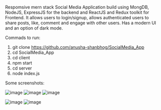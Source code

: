 Respomsive mern stack Social Media Application build using MongDB, NodeJS, ExpressJS for the backend and ReactJS and Redux toolkit for Frontend.
It allows users to login/signup, allows authenticated users to share posts, like, comment and engage with other users. Has a modern UI and an option of dark mode.

Commads to run:
1. git clone https://github.com/anusha-shanbhog/SocialMedia_App
2. cd SocialMedia_App
3. cd client
4. npm start
5. cd server
6. node index.js

Some screenshots:


![image](https://github.com/anusha-shanbhog/SocialMedia_App/assets/92755610/e10d7f75-cfe6-4da7-843a-a52ba4e78868)
![image](https://github.com/anusha-shanbhog/SocialMedia_App/assets/92755610/166f1f21-dc97-448d-9fdb-b5e8baa94bc2)
![image](https://github.com/anusha-shanbhog/SocialMedia_App/assets/92755610/a0c2a0c2-69be-4860-981b-09e91ee9e27c)



![image](https://github.com/anusha-shanbhog/SocialMedia_App/assets/92755610/827a89ef-0261-4a48-9846-56e5010484d4)
![image](https://github.com/anusha-shanbhog/SocialMedia_App/assets/92755610/a29e5ddc-f59c-4f08-94e0-008aa267ba3a)




